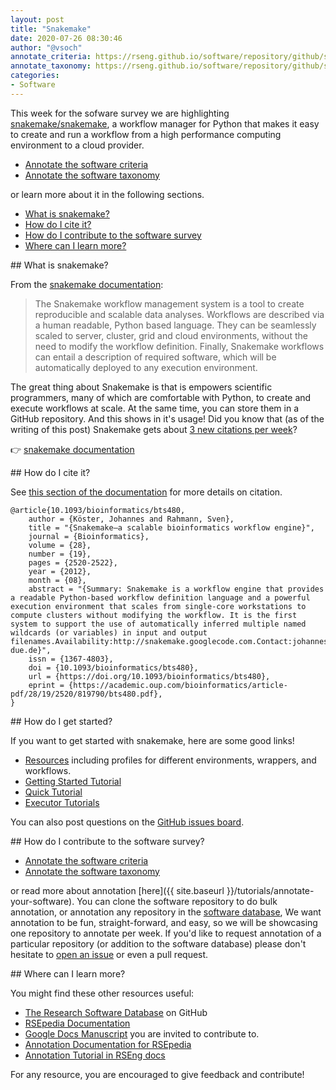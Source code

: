 ```yaml
---
layout: post
title: "Snakemake"
date: 2020-07-26 08:30:46
author: "@vsoch"
annotate_criteria: https://rseng.github.io/software/repository/github/snakemake/snakemake/annotate-criteria/
annotate_taxonomy: https://rseng.github.io/software/repository/github/snakemake/snakemake/annotate-taxonomy/
categories:
- Software
---
```


This week for the sofware survey we are highlighting <a href="https://github.com/snakemake/snakemake" target="_blank">snakemake/snakemake</a>, a workflow manager for Python that makes it easy to create and run a workflow from a high performance computing environment
to a cloud provider.

<ul>
<li><a href="{{ page.annotate_criteria }}" target="_blank">Annotate the software criteria</a></li>
<li><a href="{{ page.annotate_taxonomy }}" target="_blank">Annotate the software taxonomy</a></li>
</ul>


or learn more about it in the following sections.

<!--more--> 

 - [What is snakemake?](#what-is)
 - [How do I cite it?](#cite)
 - [How do I contribute to the software survey](#contribute)
 - [Where can I learn more?](#learn-more)


<a id="what-is">
## What is snakemake?

From the [snakemake documentation](https://snakemake.readthedocs.io/en/stable/):

> The Snakemake workflow management system is a tool to create reproducible and scalable data analyses. Workflows are described via a human readable, Python based language. They can be seamlessly scaled to server, cluster, grid and cloud environments, without the need to modify the workflow definition. Finally, Snakemake workflows can entail a description of required software, which will be automatically deployed to any execution environment.

The great thing about Snakemake is that is empowers scientific programmers, many of which are comfortable with
Python, to create and execute workflows at scale. At the same time, you can store them in a GitHub repository.
And this shows in it's usage! Did you know that (as of the writing of this post) Snakemake gets about [3 new citations per week](https://badge.dimensions.ai/details/id/pub.1018944052)?

👉️ [snakemake documentation](https://snakemake.readthedocs.io/en/stable/) 


<a id="cite">
## How do I cite it?

See [this section of the documentation](https://snakemake.readthedocs.io/en/stable/project_info/citations.html) for more details on citation.

```
@article{10.1093/bioinformatics/bts480,
    author = {Köster, Johannes and Rahmann, Sven},
    title = "{Snakemake—a scalable bioinformatics workflow engine}",
    journal = {Bioinformatics},
    volume = {28},
    number = {19},
    pages = {2520-2522},
    year = {2012},
    month = {08},
    abstract = "{Summary: Snakemake is a workflow engine that provides a readable Python-based workflow definition language and a powerful execution environment that scales from single-core workstations to compute clusters without modifying the workflow. It is the first system to support the use of automatically inferred multiple named wildcards (or variables) in input and output filenames.Availability:http://snakemake.googlecode.com.Contact:johannes.koester@uni-due.de}",
    issn = {1367-4803},
    doi = {10.1093/bioinformatics/bts480},
    url = {https://doi.org/10.1093/bioinformatics/bts480},
    eprint = {https://academic.oup.com/bioinformatics/article-pdf/28/19/2520/819790/bts480.pdf},
}
```

<a id="getting-started">
## How do I get started?

If you want to get started with snakemake, here are some good links!

 - [Resources](https://snakemake.readthedocs.io/en/stable/#resources) including profiles for different environments, wrappers, and workflows.
 - [Getting Started Tutorial](https://snakemake.readthedocs.io/en/stable/tutorial/tutorial.html)
 - [Quick Tutorial](https://snakemake.readthedocs.io/en/stable/tutorial/short.html)
 - [Executor Tutorials](https://snakemake.readthedocs.io/en/stable/executor_tutorial/tutorial.html)


You can also post questions on the [GitHub issues board](https://github.com/snakemake/snakemake/issues).


<a id="contribute">
## How do I contribute to the software survey?

<ul>
<li><a href="{{ page.annotate_criteria }}" target="_blank">Annotate the software criteria</a></li>
<li><a href="{{ page.annotate_taxonomy }}" target="_blank">Annotate the software taxonomy</a></li>
</ul>

or read more about annotation [here]({{ site.baseurl }}/tutorials/annotate-your-software). You can clone the software repository to do
bulk annotation, or annotation any repository in the <a href="https://rseng.github.io/software/" target="_blank">software database</a>,
We want annotation to be fun, straight-forward, and easy, so we will be showcasing one repository to annotate per week.
If you'd like to request annotation of a particular repository (or addition to the software database)
please don't hesitate to [open an issue](https://github.com/rseng/software/issues) or even a pull request.

<a id="learn-more">
## Where can I learn more?

You might find these other resources useful:

 - [The Research Software Database](https://github.com/rseng/software) on GitHub
 - [RSEpedia Documentation](https://rseng.github.io/rse)
 - [Google Docs Manuscript](https://docs.google.com/document/d/1wDb0udH9OrFWrMBsAVb8RrUMCKKRHoyEep7yveJ1d0k/edit) you are invited to contribute to.
 - [Annotation Documentation for RSEpedia](https://rseng.github.io/rse/tutorials/annotation/)
 - [Annotation Tutorial in RSEng docs](https://rseng.github.io/rse/tutorials/annotation/)

For any resource, you are encouraged to give feedback and contribute!
